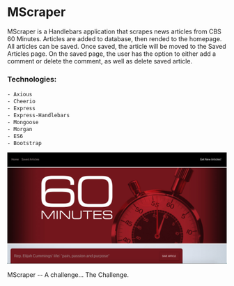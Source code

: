 # MScraper

MScraper is a Handlebars application that scrapes news articles from CBS 60 Minutes. Articles are added to database, then rended to the homepage. All articles can be saved. Once saved, the article will be moved to the Saved Articles page. On the saved page, the user has the option to either add a comment or delete the comment, as well as delete saved article.

### Technologies:
```
- Axious
- Cheerio
- Express
- Express-Handlebars
- Mongoose
- Morgan
- ES6
- Bootstrap
```

![Please](/public/assets/images/screenshot.png)




MScraper -- A challenge... The Challenge.

